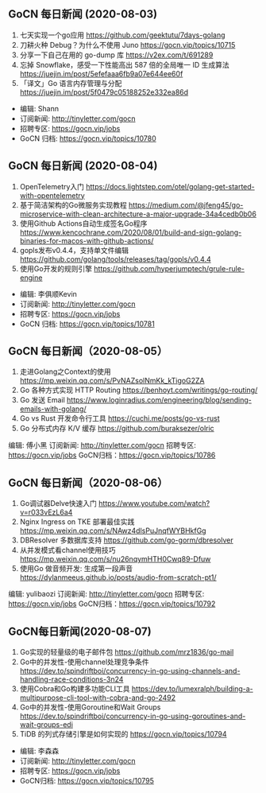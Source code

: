 ## GoCN 每日新闻 (2020-08-03)

1. 七天实现一个go应用 https://github.com/geektutu/7days-golang
2. 刀耕火种 Debug？为什么不使用 Juno https://gocn.vip/topics/10715
3. 分享一下自己在用的 go-dump 库 https://v2ex.com/t/691289
4. 忘掉 Snowflake，感受一下性能高出 587 倍的全局唯一 ID 生成算法 https://juejin.im/post/5efefaaa6fb9a07e644ee60f
5. 「译文」Go 语言内存管理与分配 https://juejin.im/post/5f0479c05188252e332ea86d

- 编辑: Shann
- 订阅新闻: http://tinyletter.com/gocn
- 招聘专区: https://gocn.vip/jobs
- GoCN 归档: https://gocn.vip/topics/10780

## GoCN 每日新闻 (2020-08-04)

1. OpenTelemetry入门 https://docs.lightstep.com/otel/golang-get-started-with-opentelemetry
2. 基于简洁架构的Go微服务实现教程 https://medium.com/@jfeng45/go-microservice-with-clean-architecture-a-major-upgrade-34a4cedb0b06
3. 使用Github Actions自动生成签名Go程序 https://www.kencochrane.com/2020/08/01/build-and-sign-golang-binaries-for-macos-with-github-actions/
4. gopls发布v0.4.4，支持单文件编辑 https://github.com/golang/tools/releases/tag/gopls/v0.4.4
5. 使用Go开发的规则引擎 https://github.com/hyperjumptech/grule-rule-engine

* 编辑: 李俱顺Kevin 
* 订阅新闻: http://tinyletter.com/gocn
* 招聘专区: https://gocn.vip/jobs
* GoCN 归档: https://gocn.vip/topics/10781

## GoCN 每日新闻（2020-08-05）

1. 走进Golang之Context的使用 https://mp.weixin.qq.com/s/PvNAZsolNmKk_kTigoG2ZA
2. Go 各种方式实现 HTTP Routing https://benhoyt.com/writings/go-routing/
3. Go 发送 Email https://www.loginradius.com/engineering/blog/sending-emails-with-golang/
4. Go vs Rust 开发命令行工具 https://cuchi.me/posts/go-vs-rust
5. Go 分布式内存 K/V 缓存 https://github.com/buraksezer/olric

编辑: 傅小黑
订阅新闻: http://tinyletter.com/gocn
招聘专区: https://gocn.vip/jobs
GoCN归档：https://gocn.vip/topics/10786

## GoCN 每日新闻（2020-08-06）

1. Go调试器Delve快速入门 https://www.youtube.com/watch?v=r033vEzL6a4
2. Nginx Ingress on TKE 部署最佳实践 https://mp.weixin.qq.com/s/NAwz4dlsPuJnqfWYBHkfGg
3. DBResolver 多数据库支持 https://github.com/go-gorm/dbresolver
4. 从并发模式看channel使用技巧 https://mp.weixin.qq.com/s/nu26nqymHTH0Cwq89-Dfuw
5. 使用Go 做音频开发: 生成第一段声音 https://dylanmeeus.github.io/posts/audio-from-scratch-pt1/

编辑: yulibaozi
订阅新闻: http://tinyletter.com/gocn
招聘专区: https://gocn.vip/jobs
GoCN归档：https://gocn.vip/topics/10792

## GoCN每日新闻(2020-08-07)

1. Go实现的轻量级的电子邮件包 https://github.com/mrz1836/go-mail
2. Go中的并发性-使用channel处理竞争条件 https://dev.to/spindriftboi/concurrency-in-go-using-channels-and-handling-race-conditions-3n24
3. 使用Cobra和Go构建多功能CLI工具 https://dev.to/lumexralph/building-a-multipurpose-cli-tool-with-cobra-and-go-2492
4. Go中的并发性-使用Goroutine和Wait Groups https://dev.to/spindriftboi/concurrency-in-go-using-goroutines-and-wait-groups-edi
5. TiDB 的列式存储引擎是如何实现的 https://gocn.vip/topics/10794

* 编辑: 李森森
* 订阅新闻: http://tinyletter.com/gocn
* 招聘专区: https://gocn.vip/jobs
* GoCN归档: https://gocn.vip/topics/10795

